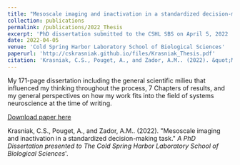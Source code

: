 ```yaml
---
title: "Mesoscale imaging and inactivation in a standardized decision-making task"
collection: publications
permalink: /publications/2022_Thesis
excerpt: 'PhD dissertation submitted to the CSHL SBS on April 5, 2022 '
date: 2022-04-05
venue: 'Cold Spring Harbor Laboratory School of Biological Sciences'
paperurl: 'http://cskrasniak.github.io/files/Krasniak_Thesis.pdf'
citation: 'Krasniak, C.S., Pouget, A., and Zador, A.M.. (2022). &quot;Mesoscale imaging and inactivation in a standardized decision-making task.&quot; <i>A PhD Dissertation presented to The Cold Spring Harbor Laboratory School of Biological Sciences</i>.'
---
```

My 171-page dissertation including the general scientific milieu that influenced my thinking throughout the process, 7 Chapters of results, and my general perspectives on how my work fits into the field of systems neuroscience at the time of writing.

[Download paper here](http://cskrasniak.github.io/files/Krasniak_Thesis.pdf)

Krasniak, C.S., Pouget, A., and Zador, A.M.. (2022). "Mesoscale imaging and inactivation in a standardized decision-making task." <i>A PhD Dissertation presented to The Cold Spring Harbor Laboratory School of Biological Sciences</i>'.